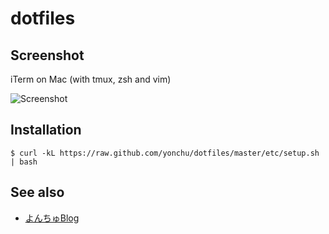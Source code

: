 dotfiles
===============

Screenshot
----------

iTerm on Mac (with tmux, zsh and vim)

![Screenshot](https://raw.github.com/yonchu/dotfiles/master/etc/resources/img/iTerm_on_mac.png)

Installation
-----

    $ curl -kL https://raw.github.com/yonchu/dotfiles/master/etc/setup.sh | bash

See also
---------------

* [よんちゅBlog](http://yonchu.hatenablog.com/)
